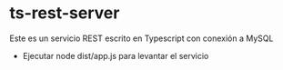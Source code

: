 # ts-rest-server
Este es un servicio REST escrito en Typescript con conexión a MySQL

- Ejecutar node dist/app.js para levantar el servicio

